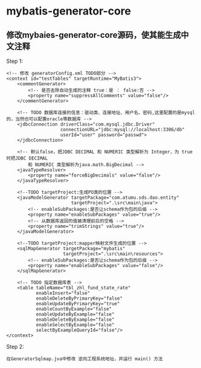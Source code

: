 # mybatis-generator-core
## 修改mybaies-generator-core源码，使其能生成中文注释

Step 1:
    
    <!-- 修改 generatorConfig.xml TODO部分 -->
    <context id="testTables" targetRuntime="MyBatis3">
        <commentGenerator>
            <!-- 是否去除自动生成的注释 true：是 ： false:否 -->
            <property name="suppressAllComments" value="false"/>
        </commentGenerator>

        <!-- TODO 数据库连接的信息：驱动类、连接地址、用户名、密码,这里配置的是mysql的，当然也可以配置oracle等数据库 -->
        <jdbcConnection driverClass="com.mysql.jdbc.Driver"
                        connectionURL="jdbc:mysql://localhost:3306/db"
                        userId="user" password="passwd">
        </jdbcConnection>

        <!-- 默认false，把JDBC DECIMAL 和 NUMERIC 类型解析为 Integer，为 true时把JDBC DECIMAL 
            和 NUMERIC 类型解析为java.math.BigDecimal -->
        <javaTypeResolver>
            <property name="forceBigDecimals" value="false"/>
        </javaTypeResolver>

        <!--TODO targetProject:生成PO类的位置 -->
        <javaModelGenerator targetPackage="com.atumu.sds.dao.entity"
                            targetProject=".\src\main\java">
            <!-- enableSubPackages:是否让schema作为包的后缀 -->
            <property name="enableSubPackages" value="true"/>
            <!-- 从数据库返回的值被清理前后的空格 -->
            <property name="trimStrings" value="true"/>
        </javaModelGenerator>

        <!--TODO targetProject:mapper映射文件生成的位置 -->
        <sqlMapGenerator targetPackage="mybatis"
                         targetProject=".\src\main\resources">
            <!-- enableSubPackages:是否让schema作为包的后缀 -->
            <property name="enableSubPackages" value="false"/>
        </sqlMapGenerator>

        <!-- TODO 指定数据库表 -->
        <table tableName="tbl_zhl_fund_state_rate"
               enableInsert="false"
               enableDeleteByPrimaryKey="false"
               enableUpdateByPrimaryKey="true"
               enableCountByExample="false"
               enableUpdateByExample="false"
               enableDeleteByExample="false"
               enableSelectByExample="false"
               selectByExampleQueryId="false"/>
    </context>
    

Step 2:

    在GeneratorSqlmap.jva中修改 逆向工程系统地址，并运行 main() 方法
